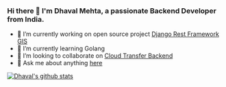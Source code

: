 ### Hi there 👋 I'm Dhaval Mehta, a passionate Backend Developer from India.

- 🔭 I’m currently working on open source project [Django Rest Framework GIS](https://github.com/openwisp/django-rest-framework-gis)
- 🌱 I’m currently learning Golang
- 👯 I’m looking to collaborate on [Cloud Transfer Backend](https://github.com/cloud-transfer/cloud-transfer-backend)
- 💬 Ask me about anything [here](https://github.com/dhaval-mehta/dhaval-mehta/issues)

<a href="https://github.com/dhaval-mehta">
  <img align="center" src="https://github-readme-stats.vercel.app/api/?username=dhaval-mehta&count_private=true&show_icons=true" alt="Dhaval's github stats" />
</a>
